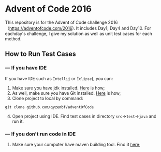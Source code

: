 # Advent of Code 2016
This repository is for the Advent of Code challenge 2016（https://adventofcode.com/2016). It includes Day1, Day4 and Day10. For eachday's challenge, I give my solution as well as unit test cases for each method.

## How to Run Test Cases
### — If you have IDE 
If you have IDE such as `Intellij` or `Eclipse`), you can: 

1. Make sure you have jdk installed. [Here](https://docs.oracle.com/en/java/javase/11/install/overview-jdk-installation.html#GUID-8677A77F-231A-40F7-98B9-1FD0B48C346A) is how;
2. As well, make sure you have Git installed. [Here](https://git-scm.com/book/en/v2/Getting-Started-Installing-Git) is how;
3. Clone project to local by command:
  ```shell script
  git clone github.com/qyzenbf/adventOfCode
  ```
4. Open project using IDE. Find test cases in directory `src`&#8594;`test`&#8594;`java` and run it.

### — If you don't run code in IDE

1. Make sure your computer have maven building tool. Find it [here](https://maven.apache.org/guides/getting-started/maven-in-five-minutes.html);
